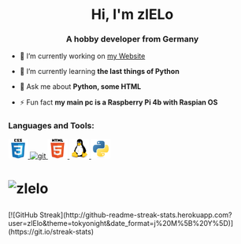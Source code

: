 <h1 align="center">Hi, I'm zlELo</h1>
<h3 align="center">A hobby developer from Germany</h3>

- 🔭 I’m currently working on [my Website](https://github.com/zlElo/zlELo.github.io)

- 🌱 I’m currently learning **the last things of Python**

- 💬 Ask me about **Python, some HTML**

- ⚡ Fun fact **my main pc is a Raspberry Pi 4b with Raspian OS**


<p align="left">
</p>

<h3 align="left">Languages and Tools:</h3>
<p align="left"> <a href="https://www.w3schools.com/css/" target="_blank" rel="noreferrer"> <img src="https://raw.githubusercontent.com/devicons/devicon/master/icons/css3/css3-original-wordmark.svg" alt="css3" width="40" height="40"/> </a> <a href="https://git-scm.com/" target="_blank" rel="noreferrer"> <img src="https://www.vectorlogo.zone/logos/git-scm/git-scm-icon.svg" alt="git" width="40" height="40"/> </a> <a href="https://www.w3.org/html/" target="_blank" rel="noreferrer"> <img src="https://raw.githubusercontent.com/devicons/devicon/master/icons/html5/html5-original-wordmark.svg" alt="html5" width="40" height="40"/> </a> <a href="https://www.linux.org/" target="_blank" rel="noreferrer"> <img src="https://raw.githubusercontent.com/devicons/devicon/master/icons/linux/linux-original.svg" alt="linux" width="40" height="40"/> </a> <a href="https://www.python.org" target="_blank" rel="noreferrer"> <img src="https://raw.githubusercontent.com/devicons/devicon/master/icons/python/python-original.svg" alt="python" width="40" height="40"/> </a> </p>


<h1><p><img align="center" src="https://github-readme-streak-stats.herokuapp.com/?user=zlelo&" alt="zlelo" /></p></h1>
[![GitHub Streak](http://github-readme-streak-stats.herokuapp.com?user=zlElo&theme=tokyonight&date_format=j%20M%5B%20Y%5D)](https://git.io/streak-stats)


<!---
zlElo/zlElo is a ✨ special ✨ repository because its `README.md` (this file) appears on your GitHub profile.
You can click the Preview link to take a look at your changes.
--->
